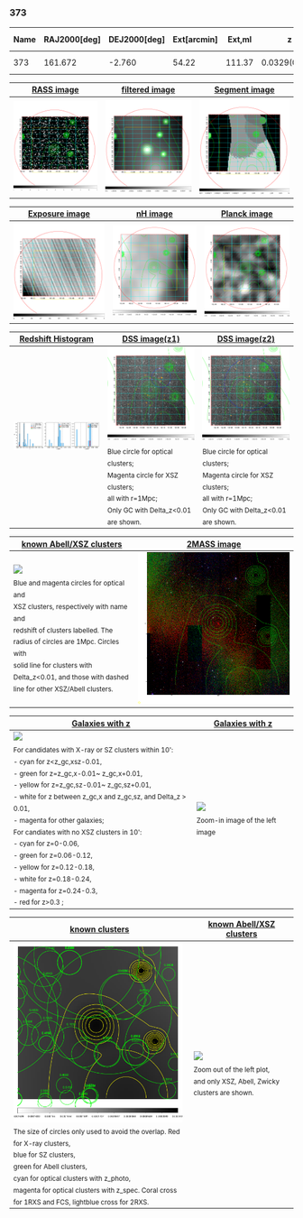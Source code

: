 <div STYLE="page-break-after: always;"></div>

### 373

|Name|RAJ2000[deg]|DEJ2000[deg] |Ext[arcmin]| Ext,ml | z | z_src| C|GC(XSZ,Delta_z<0.01)| GC(OPT,Delta_z<0.01)|GC| R_sig[arcmin] | R500[arcmin] | R500[Mpc]| CRsig[c/s] | CR500[c/s] |L500[1E44 erg/s]|F500[1E-12 erg/s/cm^2]| M500[1E14 Msun]|Tx[keV]|Cnt_sig|Beta|Rc[arcmin]|Comment|Alias|
|---|---|---|---|---|---|------|---|--------|---------|----------|---|---|---|---|---|---|---|---|---|---|---|---|---|---|
|373| 161.672| -2.760| 54.22| 111.37| 0.0329(0.007)| z2, z_opt| S| -| N| N, W| 25.255| 12.690| 0.500| 0.118(0.077)| 0.119(0.071)| 0.039(0.031)| 1.572(1.235)| 0.37(0.15)| 1.16(0.30)| 150.2| 0.526(-0.020+0.041)| 3.968(-0.686+0.830)| -| t701|

|[RASS image](../image/373/373_img.pdf)|[filtered image](../image/373/373_fil.pdf)|[Segment image](../image/373/373_seg.pdf)|
|-------------------|--------------------|-------------------|
| <img src="../image/373/373_img.png" width="300">  | <img src="../image/373/373_fil.png" width="300">   | <img src="../image/373/373_seg.png" width="300">  |

|[Exposure image](../image/373/373_mex.pdf)| [nH image](../image/373/373_nh.pdf)| [Planck image](../image/373/373_p.pdf)|
|-------------------|--------------------|-------------------|
|<img src="../image/373/373_mex.png" width="300">   | <img src="../image/373/373_nh.png" width="300">    | <img src="../image/373/373_p.png" width="300"> |

|[Redshift Histogram](../image/373/373_zg.pdf) | [DSS image(z1)](../image/373/373_dss_z1.pdf)      |  [DSS image(z2)](../image/373/373_dss_z2.pdf)    |
|-------------------|--------------------|-------------------|
|<img src="../image/373/373_zg.png" width="300"> |<img src="../image/373/373_dss_z1.png" width="300"> <sub><br>Blue circle for optical clusters; <br>Magenta circle for XSZ clusters; <br>all with r=1Mpc; <br>Only GC with Delta_z<0.01 are shown. </sub>| <img src="../image/373/373_dss_z2.png" width="300"><sub><br>Blue circle for optical clusters; <br>Magenta circle for XSZ clusters; <br>all with r=1Mpc; <br>Only GC with Delta_z<0.01 are shown. </sub> |

|[known Abell/XSZ clusters](../image/373/373_m.pdf) | [2MASS image](../image/373/373_2mass.pdf)      |
|-------------------|-------------------|
|<img src=../image/373/373_m.png width="300"> <br><sub>Blue and magenta circles for optical and <br>XSZ clusters, respectively with name and <br>redshift of clusters labelled. The <br>radius of circles are 1Mpc. Circles with <br>solid line for clusters with <br>Delta_z<0.01, and those with dashed <br>line for other XSZ/Abell clusters.        </sub>|<img src="../image/373/373_2mass.png" width="300">  |

|[Galaxies with z](../image/373/373_opt_ned.pdf) |[Galaxies with z](../image/373/373_opt_ned_zoom.pdf) |
|-------------------|-------------------|
| <img src=../image/373/373_opt_ned.png width="300"> <br><sub> For candidates with X-ray or SZ clusters within 10': <br> - cyan for z<z_gc,xsz-0.01, <br> - green for z=z_gc,x-0.01~ z_gc,x+0.01, <br> - yellow for z=z_gc,sz-0.01~ z_gc,sz+0.01, <br> - white for z between z_gc,x and z_gc,sz, and Delta_z > 0.01, <br> - magenta for other galaxies; <br>For candiates with no XSZ clusters in 10': <br> - cyan for z=0-0.06, <br> - green for z=0.06-0.12, <br> - yellow for z=0.12-0.18, <br> - white for z=0.18-0.24, <br> - magenta for z=0.24-0.3, <br> - red for z>0.3 ;  </sub>|<img src=../image/373/373_opt_ned_zoom.png width="300">  <br><sub> Zoom-in image of the left image</sub>|

|[known clusters](../image/373/373_gc.pdf) |[known Abell/XSZ clusters](../image/373/373_gc_large.pdf) |
|-------------------|-------------------|
| <img src=../image/373/373_gc.png width="300"> <br><sub> The size of circles only used to avoid the overlap. Red for X-ray clusters, <br> blue for SZ clusters, <br> green for Abell clusters, <br> cyan for optical clusters with z_photo, <br> magenta for optical clusters with z_spec. Coral cross for 1RXS and FCS, lightblue cross for 2RXS. </sub>|<img src=../image/373/373_gc_large.png width="300"> <br><sub> Zoom out of the left plot, <br> and only XSZ, Abell, Zwicky clusters are shown. </sub> |



